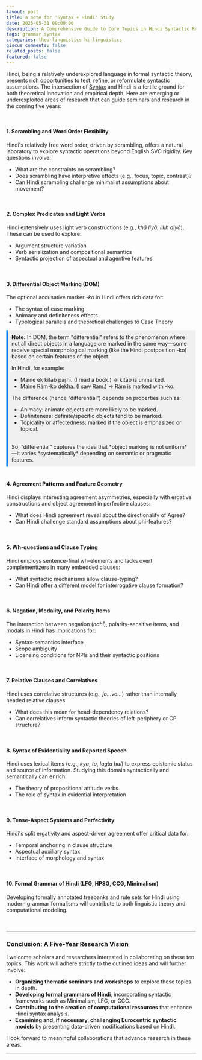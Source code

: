 ```yaml
---
layout: post
title: a note for 'Syntax + Hindi' Study
date: 2025-05-31 09:00:00
description: A Comprehensive Guide to Core Topics in Hindi Syntactic Research
tags: grammar syntax
categories: theo-linguistics hi-linguistics
giscus_comments: false
related_posts: false
featured: false
---
```


Hindi, being a relatively underexplored language in formal syntactic theory, presents rich opportunities to test, refine, or reformulate syntactic assumptions. The intersection of [Syntax](https://iamalinguist.github.io/blog/2025/a-note-ling-syn/) and Hindi is a fertile ground for both theoretical innovation and empirical depth. Here are emerging or underexploited areas of research that can guide seminars and research in the coming five years:

<br>

#### 1. Scrambling and Word Order Flexibility
Hindi's relatively free word order, driven by scrambling, offers a natural laboratory to explore syntactic operations beyond English SVO rigidity. Key questions involve:

* What are the constraints on scrambling?
* Does scrambling have interpretive effects (e.g., focus, topic, contrast)?
* Can Hindi scrambling challenge minimalist assumptions about movement?

<br>

#### 2. Complex Predicates and Light Verbs

Hindi extensively uses light verb constructions (e.g., *khā liyā*, *likh diyā*). These can be used to explore:

* Argument structure variation
* Verb serialization and compositional semantics
* Syntactic projection of aspectual and agentive features

<br>

#### 3. Differential Object Marking (DOM)
The optional accusative marker *-ko* in Hindi offers rich data for:
* The syntax of case marking
* Animacy and definiteness effects
* Typological parallels and theoretical challenges to Case Theory


<div style="background-color: #f0f0f0; padding: 10px; border-left: 4px solid #007bff;">
<strong>Note:</strong> In DOM, the term "differential" refers to the phenomenon where not all direct objects in a language are marked in the same way—some receive special morphological marking (like the Hindi postposition -ko) based on certain features of the object.

In Hindi, for example:
<ul>
  <li>Maine ek kitāb paṛhī. (I read a book.) → kitāb is unmarked.</li>
  <li>Maine Rām-ko dekha. (I saw Ram.) → Rām is marked with -ko.</li>
</ul>  

The difference (hence “differential”) depends on properties such as:
<ul>
    <li>Animacy: animate objects are more likely to be marked.</li>
    <li>Definiteness: definite/specific objects tend to be marked.</li>
    <li>Topicality or affectedness: marked if the object is emphasized or topical.</li>
</ul>
<br>
So, “differential” captures the idea that *object marking is not uniform* —it varies *systematically* depending on semantic or pragmatic features.
</div>


<br>

#### 4. Agreement Patterns and Feature Geometry
Hindi displays interesting agreement asymmetries, especially with ergative constructions and object agreement in perfective clauses:

* What does Hindi agreement reveal about the directionality of Agree?
* Can Hindi challenge standard assumptions about phi-features?

<br>

#### 5. Wh-questions and Clause Typing
Hindi employs sentence-final wh-elements and lacks overt complementizers in many embedded clauses:
* What syntactic mechanisms allow clause-typing?
* Can Hindi offer a different model for interrogative clause formation?

<br>

#### 6. Negation, Modality, and Polarity Items

The interaction between negation (*nahī̃*), polarity-sensitive items, and modals in Hindi has implications for:
* Syntax-semantics interface
* Scope ambiguity
* Licensing conditions for NPIs and their syntactic positions

<br>

#### 7. Relative Clauses and Correlatives
Hindi uses correlative structures (e.g., *jo...vo...*) rather than internally headed relative clauses:
* What does this mean for head-dependency relations?
* Can correlatives inform syntactic theories of left-periphery or CP structure?

<br>

#### 8. Syntax of Evidentiality and Reported Speech
Hindi uses lexical items (e.g., *kya*, *to*, *lagta hai*) to express epistemic status and source of information. Studying this domain syntactically and semantically can enrich:
* The theory of propositional attitude verbs
* The role of syntax in evidential interpretation

<br>

#### 9. Tense-Aspect Systems and Perfectivity
Hindi's split ergativity and aspect-driven agreement offer critical data for:
* Temporal anchoring in clause structure
* Aspectual auxiliary syntax
* Interface of morphology and syntax

<br>

#### 10. Formal Grammar of Hindi (LFG, HPSG, CCG, Minimalism)
Developing formally annotated treebanks and rule sets for Hindi using modern grammar formalisms will contribute to both linguistic theory and computational modeling.
<br>
<br>
<br>

---

### Conclusion: A Five-Year Research Vision
 I welcome scholars and researchers interested in collaborating on these ten topics. This work will adhere strictly to the outlined ideas and will further involve:  

- **Organizing thematic seminars and workshops** to explore these topics in depth.  
- **Developing formal grammars of Hindi**, incorporating syntactic frameworks such as Minimalism, LFG, or CCG.  
- **Contributing to the creation of computational resources** that enhance Hindi syntax analysis.  
- **Examining and, if necessary, challenging Eurocentric syntactic models** by presenting data-driven modifications based on Hindi.  

I look forward to meaningful collaborations that advance research in these areas.

---